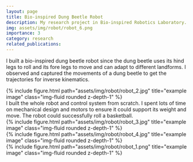 ```yaml
---
layout: page
title: Bio-inspired Dung Beetle Robot
description: My research project in Bio-inspired Robotics Laboratory.
img: assets/img/robot/robot_6.png
importance: 3
category: research
related_publications: 
---
```


I built a bio-inspired dung beetle robot since the dung beetle uses its hind legs to roll and its fore legs to move and can adapt to different landforms. I observed and captured the movements of a dung beetle to get the trajectories for inverse kinematics. <br>
<div class="row">
    <div class="col-sm mt-3 mt-md-0">
        {% include figure.html path="assets/img/robot/robot_2.jpg" title="example image" class="img-fluid rounded z-depth-1" %}
    </div>
</div>
I built the whole robot and control system from scratch. I spent lots of time on mechanical design and motors to ensure it could support its weight and move. The robot could successfully roll a basketball.
<div class="row justify-content-sm-center">
    <div class="col-sm mt-3 mt-md-0">
        {% include figure.html path="assets/img/robot/robot_3.jpg" title="example image" class="img-fluid rounded z-depth-1" %}
    </div>
    <div class="col-sm mt-3 mt-md-0">
        {% include figure.html path="assets/img/robot/robot_4.jpg" title="example image" class="img-fluid rounded z-depth-1" %}
    </div>
        <div class="col-sm mt-3 mt-md-0">
        {% include figure.html path="assets/img/robot/robot_1.png" title="example image" class="img-fluid rounded z-depth-1" %}
    </div>
</div>